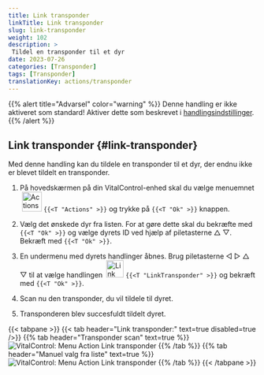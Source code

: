 ```yaml
---
title: Link transponder
linkTitle: Link transponder
slug: link-transponder
weight: 102
description: >
 Tildel en transponder til et dyr
date: 2023-07-26
categories: [Transponder]
tags: [Transponder]
translationKey: actions/transponder
---
```

{{% alert title="Advarsel" color="warning" %}}
Denne handling er ikke aktiveret som standard! Aktiver dette som beskrevet i [handlingsindstillinger](../setting/).
{{% /alert %}}

## Link transponder {#link-transponder}

Med denne handling kan du tildele en transponder til et dyr, der endnu ikke er blevet tildelt en transponder.

1. På hovedskærmen på din VitalControl-enhed skal du vælge menuemnet &nbsp;<img src="/icons/actions.svg" width="40" align="bottom" alt="Actions" /> `{{<T "Actions" >}}` og trykke på `{{<T "Ok" >}}` knappen.

2. Vælg det ønskede dyr fra listen. For at gøre dette skal du bekræfte med `{{<T "Ok" >}}` og vælge dyrets ID ved hjælp af piletasterne △ ▽. Bekræft med `{{<T "Ok" >}}`.

3. En undermenu med dyrets handlinger åbnes. Brug piletasterne ◁ ▷ △ ▽ til at vælge handlingen &nbsp;<img src="/icons/actions/link-transponder.svg" width="35" align="bottom" alt="Link transponder" /> `{{<T "LinkTransponder" >}}` og bekræft med `{{<T "Ok" >}}`.

4. Scan nu den transponder, du vil tildele til dyret.

5. Transponderen blev succesfuldt tildelt dyret.

{{< tabpane >}}
{{< tab header="Link transponder:" text=true disabled=true />}}
{{% tab header="Transponder scan" text=true %}}
![VitalControl: Menu Action Link transponder](../images/linktransponder-scan.png "Link transponder")
{{% /tab %}}
{{% tab header="Manuel valg fra liste" text=true %}}
![VitalControl: Menu Action Link transponder](../images/linktransponder.png "Link transponder")
{{% /tab %}}
{{< /tabpane >}}
